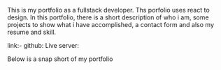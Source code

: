 This is my portfolio as a fullstack developer. Ths porfolio uses react to design. In this portfolio, there is a short description of who i am, some projects to show what i have accomplished, a contact form and also my resume and skill. 

link:-
github:
Live server:

Below is a snap short of my portfolio

